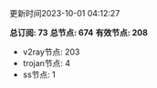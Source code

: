 更新时间2023-10-01 04:12:27

**总订阅: 73**
**总节点: 674**
**有效节点: 208**
- v2ray节点: 203
- trojan节点: 4
- ss节点: 1
